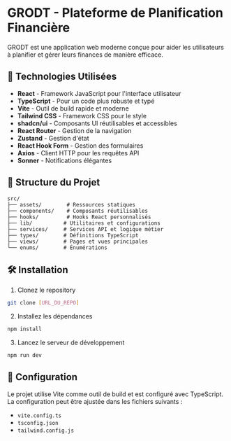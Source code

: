 # GRODT - Plateforme de Planification Financière

GRODT est une application web moderne conçue pour aider les utilisateurs à planifier et gérer leurs finances de manière efficace.

## 🚀 Technologies Utilisées

- **React** - Framework JavaScript pour l'interface utilisateur
- **TypeScript** - Pour un code plus robuste et typé
- **Vite** - Outil de build rapide et moderne
- **Tailwind CSS** - Framework CSS pour le style
- **shadcn/ui** - Composants UI réutilisables et accessibles
- **React Router** - Gestion de la navigation
- **Zustand** - Gestion d'état
- **React Hook Form** - Gestion des formulaires
- **Axios** - Client HTTP pour les requêtes API
- **Sonner** - Notifications élégantes

## 📁 Structure du Projet

```
src/
├── assets/        # Ressources statiques
├── components/    # Composants réutilisables
├── hooks/         # Hooks React personnalisés
├── lib/          # Utilitaires et configurations
├── services/     # Services API et logique métier
├── types/        # Définitions TypeScript
├── views/        # Pages et vues principales
└── enums/        # Énumérations
```

## 🛠️ Installation

1. Clonez le repository

```bash
git clone [URL_DU_REPO]
```

2. Installez les dépendances

```bash
npm install
```

3. Lancez le serveur de développement

```bash
npm run dev
```

## 🔧 Configuration

Le projet utilise Vite comme outil de build et est configuré avec TypeScript. La configuration peut être ajustée dans les fichiers suivants :

- `vite.config.ts`
- `tsconfig.json`
- `tailwind.config.js`
